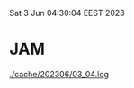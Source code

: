Sat  3 Jun 04:30:04 EEST 2023
# JAM
<a href='./cache/202306/03_04.log'>./cache/202306/03_04.log</a>
